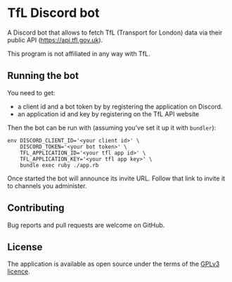 # TfL Discord bot

A Discord bot that allows to fetch TfL (Transport for London) data via their
public API (https://api.tfl.gov.uk).

This program is not affiliated in any way with TfL.

## Running the bot

You need to get:
* a client id and a bot token by by registering the application on Discord.
* an application id and key by registering on the TfL API website

Then the bot can be run with (assuming you've set it up it with `bundler`):

    env DISCORD_CLIENT_ID='<your client id>' \
        DISCORD_TOKEN='<your bot token>' \
        TFL_APPLICATION_ID='<your tfl app id>' \
        TFL_APPLICATION_KEY='<your tfl app key>' \
        bundle exec ruby ./app.rb

Once started the bot will announce its invite URL. Follow that link to invite
it to channels you administer.

## Contributing

Bug reports and pull requests are welcome on GitHub.

## License

The application is available as open source under the terms of the
[GPLv3 licence](http://opensource.org/licenses/GPL-3.0).
